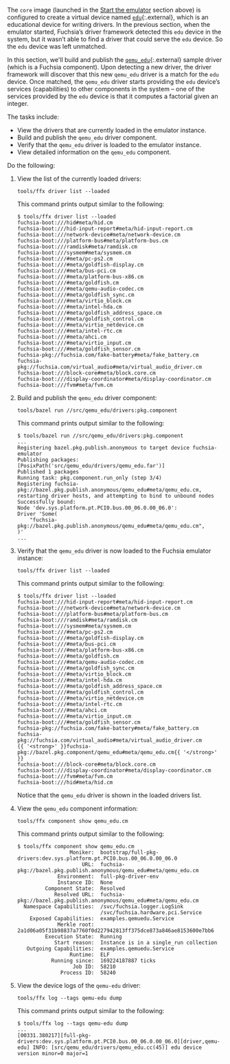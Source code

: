 The `core` image (launched in the [Start the emulator](#start-the-emulator)
section above) is configured to create a virtual device named
[`edu`][edu-device]{:.external}, which is an educational device for writing
drivers. In the previous section, when the emulator started, Fuchsia’s driver
framework detected this `edu` device in the system, but it wasn’t able to find
a driver that could serve the `edu` device. So the `edu` device was left unmatched.

In this section, we'll build and publish the [`qemu_edu`][qemu-edu]{:.external}
sample driver (which is a Fuchsia component). Upon detecting a new driver, the
driver framework will discover that this new `qemu_edu` driver is a match for
the `edu` device. Once matched, the `qemu_edu` driver starts providing the `edu`
device’s services (capabilities) to other components in the system – one of the
services provided by the `edu` device is that it computes a factorial given
an integer.

The tasks include:

*   View the drivers that are currently loaded in the emulator instance.
*   Build and publish the `qemu_edu` driver component.
*   Verify that the `qemu_edu` driver is loaded to the emulator instance.
*   View detailed information on the `qemu_edu` component.

Do the following:

1. View the list of the currently loaded drivers:

   ```posix-terminal
   tools/ffx driver list --loaded
   ```

   This command prints output similar to the following:

   ```none {:.devsite-disable-click-to-copy}
   $ tools/ffx driver list --loaded
   fuchsia-boot:///hid#meta/hid.cm
   fuchsia-boot:///hid-input-report#meta/hid-input-report.cm
   fuchsia-boot:///network-device#meta/network-device.cm
   fuchsia-boot:///platform-bus#meta/platform-bus.cm
   fuchsia-boot:///ramdisk#meta/ramdisk.cm
   fuchsia-boot:///sysmem#meta/sysmem.cm
   fuchsia-boot:///#meta/pc-ps2.cm
   fuchsia-boot:///#meta/goldfish-display.cm
   fuchsia-boot:///#meta/bus-pci.cm
   fuchsia-boot:///#meta/platform-bus-x86.cm
   fuchsia-boot:///#meta/goldfish.cm
   fuchsia-boot:///#meta/qemu-audio-codec.cm
   fuchsia-boot:///#meta/goldfish_sync.cm
   fuchsia-boot:///#meta/virtio_block.cm
   fuchsia-boot:///#meta/intel-hda.cm
   fuchsia-boot:///#meta/goldfish_address_space.cm
   fuchsia-boot:///#meta/goldfish_control.cm
   fuchsia-boot:///#meta/virtio_netdevice.cm
   fuchsia-boot:///#meta/intel-rtc.cm
   fuchsia-boot:///#meta/ahci.cm
   fuchsia-boot:///#meta/virtio_input.cm
   fuchsia-boot:///#meta/goldfish_sensor.cm
   fuchsia-pkg://fuchsia.com/fake-battery#meta/fake_battery.cm
   fuchsia-pkg://fuchsia.com/virtual_audio#meta/virtual_audio_driver.cm
   fuchsia-boot:///block-core#meta/block.core.cm
   fuchsia-boot:///display-coordinator#meta/display-coordinator.cm
   fuchsia-boot:///fvm#meta/fvm.cm
   ```

2. Build and publish the `qemu_edu` driver component:

   ```posix-terminal
   tools/bazel run //src/qemu_edu/drivers:pkg.component
   ```

   This command prints output similar to the following:

   ```none {:.devsite-disable-click-to-copy}
   $ tools/bazel run //src/qemu_edu/drivers:pkg.component
   ...
   Registering bazel.pkg.publish.anonymous to target device fuchsia-emulator
   Publishing packages: [PosixPath('src/qemu_edu/drivers/qemu_edu.far')]
   Published 1 packages
   Running task: pkg.component.run_only (step 3/4)
   Registering fuchsia-pkg://bazel.pkg.publish.anonymous/qemu_edu#meta/qemu_edu.cm, restarting driver hosts, and attempting to bind to unbound nodes
   Successfully bound:
   Node 'dev.sys.platform.pt.PCI0.bus.00_06.0.00_06.0':
   Driver 'Some(
       "fuchsia-pkg://bazel.pkg.publish.anonymous/qemu_edu#meta/qemu_edu.cm",
   )'
   ...
   ```

3. Verify that the `qemu_edu` driver is now loaded to the Fuchsia emulator
   instance:

   ```posix-terminal
   tools/ffx driver list --loaded
   ```

   This command prints output similar to the following:

   ```none {:.devsite-disable-click-to-copy}
   $ tools/ffx driver list --loaded
   fuchsia-boot:///hid-input-report#meta/hid-input-report.cm
   fuchsia-boot:///network-device#meta/network-device.cm
   fuchsia-boot:///platform-bus#meta/platform-bus.cm
   fuchsia-boot:///ramdisk#meta/ramdisk.cm
   fuchsia-boot:///sysmem#meta/sysmem.cm
   fuchsia-boot:///#meta/pc-ps2.cm
   fuchsia-boot:///#meta/goldfish-display.cm
   fuchsia-boot:///#meta/bus-pci.cm
   fuchsia-boot:///#meta/platform-bus-x86.cm
   fuchsia-boot:///#meta/goldfish.cm
   fuchsia-boot:///#meta/qemu-audio-codec.cm
   fuchsia-boot:///#meta/goldfish_sync.cm
   fuchsia-boot:///#meta/virtio_block.cm
   fuchsia-boot:///#meta/intel-hda.cm
   fuchsia-boot:///#meta/goldfish_address_space.cm
   fuchsia-boot:///#meta/goldfish_control.cm
   fuchsia-boot:///#meta/virtio_netdevice.cm
   fuchsia-boot:///#meta/intel-rtc.cm
   fuchsia-boot:///#meta/ahci.cm
   fuchsia-boot:///#meta/virtio_input.cm
   fuchsia-boot:///#meta/goldfish_sensor.cm
   fuchsia-pkg://fuchsia.com/fake-battery#meta/fake_battery.cm
   fuchsia-pkg://fuchsia.com/virtual_audio#meta/virtual_audio_driver.cm
   {{ '<strong>' }}fuchsia-pkg://bazel.pkg.component/qemu_edu#meta/qemu_edu.cm{{ '</strong>' }}
   fuchsia-boot:///block-core#meta/block.core.cm
   fuchsia-boot:///display-coordinator#meta/display-coordinator.cm
   fuchsia-boot:///fvm#meta/fvm.cm
   fuchsia-boot:///hid#meta/hid.cm
   ```

   Notice that the `qemu_edu` driver is shown in the loaded drivers list.

4. View the `qemu_edu` component information:

   ```posix-terminal
   tools/ffx component show qemu_edu.cm
   ```

   This command prints output similar to the following:

   ```none {:.devsite-disable-click-to-copy}
   $ tools/ffx component show qemu_edu.cm
                    Moniker:  bootstrap/full-pkg-drivers:dev.sys.platform.pt.PCI0.bus.00_06.0.00_06.0
                        URL:  fuchsia-pkg://bazel.pkg.publish.anonymous/qemu_edu#meta/qemu_edu.cm
                Environment:  full-pkg-driver-env
                Instance ID:  None
            Component State:  Resolved
               Resolved URL:  fuchsia-pkg://bazel.pkg.publish.anonymous/qemu_edu#meta/qemu_edu.cm
     Namespace Capabilities:  /svc/fuchsia.logger.LogSink
                              /svc/fuchsia.hardware.pci.Service
       Exposed Capabilities:  examples.qemuedu.Service
                Merkle root:  2a1d06a05f31b98837a7760f0d227942813ff375dce873a846ae8153600e7bb6
            Execution State:  Running
               Start reason:  Instance is in a single_run collection
      Outgoing Capabilities:  examples.qemuedu.Service
                    Runtime:  ELF
              Running since:  169224187887 ticks
                     Job ID:  58210
                 Process ID:  58240
   ```

5. View the device logs of the `qemu-edu` driver:

   ```posix-terminal
   tools/ffx log --tags qemu-edu dump
   ```

   This command prints output similar to the following:

   ```none {:.devsite-disable-click-to-copy}
   $ tools/ffx log --tags qemu-edu dump
   ...
   [00331.380217][full-pkg-drivers:dev.sys.platform.pt.PCI0.bus.00_06.0.00_06.0][driver,qemu-edu] INFO: [src/qemu_edu/drivers/qemu_edu.cc(45)] edu device version minor=0 major=1
   ```

<!-- Reference links -->

[edu-device]: https://fuchsia.googlesource.com/third_party/qemu/+/refs/heads/main/docs/specs/edu.txt
[qemu-edu]: https://fuchsia.googlesource.com/sdk-samples/drivers/+/refs/heads/main/src/qemu_edu/
